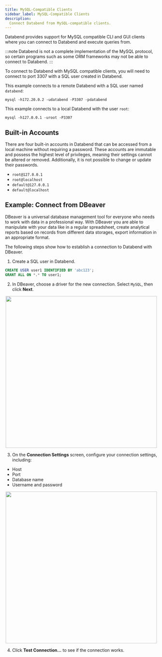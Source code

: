 ```yaml
---
title: MySQL-Compatible Clients
sidebar_label: MySQL-Compatible Clients
description:
  Connect Databend from MySQL-compatible clients.
---
```


Databend provides support for MySQL compatible CLI and GUI clients where you can connect to Databend and execute queries from.

:::note
Databend is not a complete implementation of the MySQL protocol, so certain programs such as some ORM frameworks may not be able to connect to Databend.
:::

To connect to Databend with MySQL compatible clients, you will need to connect to port 3307 with a SQL user created in Databend. 

This example connects to a remote Databend with a SQL user named `databend`:

```shell
mysql -h172.20.0.2 -udatabend -P3307 -pdatabend
```

This example connects to a local Databend with the user `root`:

```shell
mysql -h127.0.0.1 -uroot -P3307 
```

## Built-in Accounts

There are four built-in accounts in Databend that can be accessed from a local machine without requiring a password. These accounts are immutable and possess the highest level of privileges, meaning their settings cannot be altered or removed. Additionally, it is not possible to change or update their passwords.

- `root@127.0.0.1`
- `root@localhost`
- `default@127.0.0.1`
- `default@localhost`

## Example: Connect from DBeaver

DBeaver is a universal database management tool for everyone who needs to work with data in a professional way. With DBeaver you are able to manipulate with your data like in a regular spreadsheet, create analytical reports based on records from different data storages, export information in an appropriate format.

The following steps show how to establish a connection to Databend with DBeaver.

1. Create a SQL user in Databend.

```sql
CREATE USER user1 IDENTIFIED BY 'abc123';
GRANT ALL ON *.* TO user1;
```

2. In DBeaver, choose a driver for the new connection. Select `MySQL`, then click **Next**.

<p align="center">
<img src="https://datafuse-1253727613.cos.ap-hongkong.myqcloud.com/integration/ingegration-dbeaver-connection-1.png" width="500"/>
</p>

3. On the **Connection Settings** screen, configure your connection settings, including:
  * Host
  * Port
  * Database name
  * Username and password

<p align="center">
<img src="https://datafuse-1253727613.cos.ap-hongkong.myqcloud.com/integration/ingegration-dbeaver-connection-2.png" width="500"/>
</p>

4. Click **Test Connection...** to see if the connection works.

